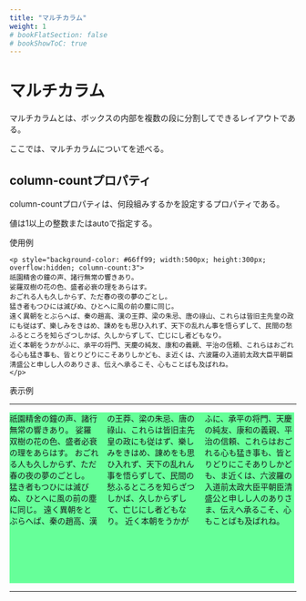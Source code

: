 ```yaml
---
title: "マルチカラム"
weight: 1
# bookFlatSection: false
# bookShowToC: true
---
```


# マルチカラム

マルチカラムとは、ボックスの内部を複数の段に分割してできるレイアウトである。

ここでは、マルチカラムについてを述べる。


## column-countプロパティ

column-countプロパティは、何段組みするかを設定するプロパティである。

値は1以上の整数またはautoで指定する。


使用例

```
<p style="background-color: #66ff99; width:500px; height:300px; overflow:hidden; column-count:3">
祇園精舍の鐘の声、諸行無常の響きあり。
娑羅双樹の花の色、盛者必衰の理をあらはす。
おごれる人も久しからず、ただ春の夜の夢のごとし。
猛き者もつひには滅びぬ、ひとへに風の前の塵に同じ。
遠く異朝をとぶらへば、秦の趙高、漢の王莽、梁の朱忌、唐の祿山、これらは皆旧主先皇の政にも従はず、樂しみをきはめ、諌めをも思ひ入れず、天下の乱れん事を悟らずして、民間の愁ふるところを知らざつしかば、久しからずして、亡じにし者どもなり。
近く本朝をうかがふに、承平の将門、天慶の純友、康和の義親、平治の信頼、これらはおごれる心も猛き事も、皆とりどりにこそありしかども、ま近くは、六波羅の入道前太政大臣平朝臣清盛公と申しし人のありさま、伝えへ承るこそ、心もことばも及ばれね。
</p>
```

表示例

<hr>
<p style="background-color: #66ff99; width:500px; height:300px; overflow:hidden; column-count:3">
祇園精舍の鐘の声、諸行無常の響きあり。
娑羅双樹の花の色、盛者必衰の理をあらはす。
おごれる人も久しからず、ただ春の夜の夢のごとし。
猛き者もつひには滅びぬ、ひとへに風の前の塵に同じ。
遠く異朝をとぶらへば、秦の趙高、漢の王莽、梁の朱忌、唐の祿山、これらは皆旧主先皇の政にも従はず、樂しみをきはめ、諌めをも思ひ入れず、天下の乱れん事を悟らずして、民間の愁ふるところを知らざつしかば、久しからずして、亡じにし者どもなり。
近く本朝をうかがふに、承平の将門、天慶の純友、康和の義親、平治の信頼、これらはおごれる心も猛き事も、皆とりどりにこそありしかども、ま近くは、六波羅の入道前太政大臣平朝臣清盛公と申しし人のありさま、伝えへ承るこそ、心もことばも及ばれね。
</p>
<hr>